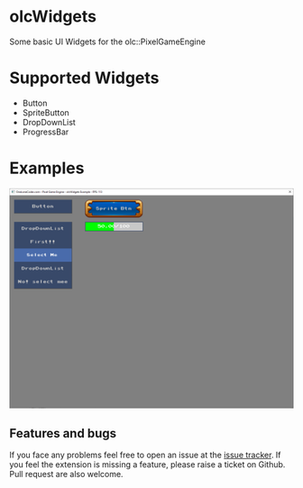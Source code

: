 # olcWidgets
Some basic UI Widgets for the olc::PixelGameEngine


# Supported Widgets 
- Button
- SpriteButton
- DropDownList
- ProgressBar

# Examples
<img width="1282" src="ScreenShot.png">

## Features and bugs
If you face any problems feel free to open an issue at the [issue tracker][tracker]. If you feel the extension is missing a feature, please raise a ticket on Github. Pull request are also welcome.

[tracker]: https://github.com/BaderEddineOuaich/olcWidgets/issues


